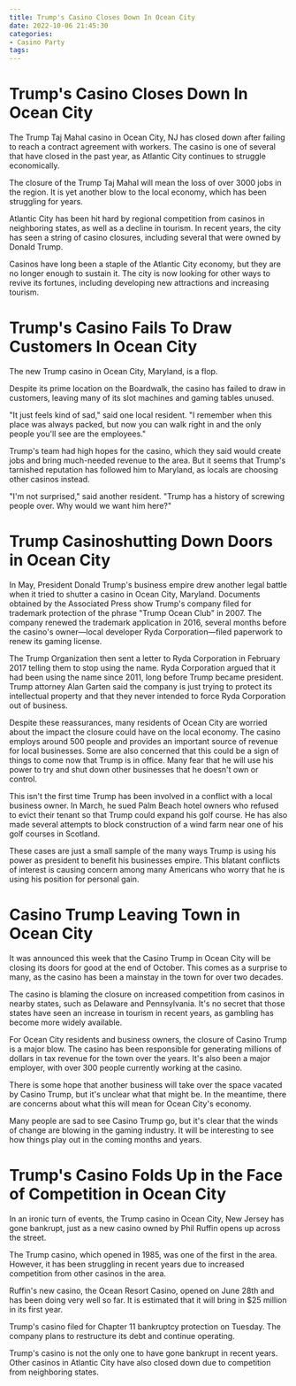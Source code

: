 ```yaml
---
title: Trump's Casino Closes Down In Ocean City 
date: 2022-10-06 21:45:30
categories:
- Casino Party
tags:
---
```



#  Trump's Casino Closes Down In Ocean City 

The Trump Taj Mahal casino in Ocean City, NJ has closed down after failing to reach a contract agreement with workers. The casino is one of several that have closed in the past year, as Atlantic City continues to struggle economically.

The closure of the Trump Taj Mahal will mean the loss of over 3000 jobs in the region. It is yet another blow to the local economy, which has been struggling for years.

Atlantic City has been hit hard by regional competition from casinos in neighboring states, as well as a decline in tourism. In recent years, the city has seen a string of casino closures, including several that were owned by Donald Trump.

Casinos have long been a staple of the Atlantic City economy, but they are no longer enough to sustain it. The city is now looking for other ways to revive its fortunes, including developing new attractions and increasing tourism.

#  Trump's Casino Fails To Draw Customers In Ocean City 

The new Trump casino in Ocean City, Maryland, is a flop.

Despite its prime location on the Boardwalk, the casino has failed to draw in customers, leaving many of its slot machines and gaming tables unused.

"It just feels kind of sad," said one local resident. "I remember when this place was always packed, but now you can walk right in and the only people you'll see are the employees."

Trump's team had high hopes for the casino, which they said would create jobs and bring much-needed revenue to the area. But it seems that Trump's tarnished reputation has followed him to Maryland, as locals are choosing other casinos instead.

"I'm not surprised," said another resident. "Trump has a history of screwing people over. Why would we want him here?"

#  Trump Casinoshutting Down Doors in Ocean City 

In May, President Donald Trump's business empire drew another legal battle when it tried to shutter a casino in Ocean City, Maryland. Documents obtained by the Associated Press show Trump's company filed for trademark protection of the phrase "Trump Ocean Club" in 2007. The company renewed the trademark application in 2016, several months before the casino's owner—local developer Ryda Corporation—filed paperwork to renew its gaming license.

The Trump Organization then sent a letter to Ryda Corporation in February 2017 telling them to stop using the name. Ryda Corporation argued that it had been using the name since 2011, long before Trump became president. Trump attorney Alan Garten said the company is just trying to protect its intellectual property and that they never intended to force Ryda Corporation out of business.

Despite these reassurances, many residents of Ocean City are worried about the impact the closure could have on the local economy. The casino employs around 500 people and provides an important source of revenue for local businesses. Some are also concerned that this could be a sign of things to come now that Trump is in office. Many fear that he will use his power to try and shut down other businesses that he doesn't own or control.

This isn't the first time Trump has been involved in a conflict with a local business owner. In March, he sued Palm Beach hotel owners who refused to evict their tenant so that Trump could expand his golf course. He has also made several attempts to block construction of a wind farm near one of his golf courses in Scotland.

These cases are just a small sample of the many ways Trump is using his power as president to benefit his businesses empire. This blatant conflicts of interest is causing concern among many Americans who worry that he is using his position for personal gain.

#  Casino Trump Leaving Town in Ocean City 

It was announced this week that the Casino Trump in Ocean City will be closing its doors for good at the end of October. This comes as a surprise to many, as the casino has been a mainstay in the town for over two decades.

The casino is blaming the closure on increased competition from casinos in nearby states, such as Delaware and Pennsylvania. It's no secret that those states have seen an increase in tourism in recent years, as gambling has become more widely available.

For Ocean City residents and business owners, the closure of Casino Trump is a major blow. The casino has been responsible for generating millions of dollars in tax revenue for the town over the years. It's also been a major employer, with over 300 people currently working at the casino.

There is some hope that another business will take over the space vacated by Casino Trump, but it's unclear what that might be. In the meantime, there are concerns about what this will mean for Ocean City's economy.

Many people are sad to see Casino Trump go, but it's clear that the winds of change are blowing in the gaming industry. It will be interesting to see how things play out in the coming months and years.

#  Trump's Casino Folds Up in the Face of Competition in Ocean City

In an ironic turn of events, the Trump casino in Ocean City, New Jersey has gone bankrupt, just as a new casino owned by Phil Ruffin opens up across the street.

The Trump casino, which opened in 1985, was one of the first in the area. However, it has been struggling in recent years due to increased competition from other casinos in the area.

Ruffin's new casino, the Ocean Resort Casino, opened on June 28th and has been doing very well so far. It is estimated that it will bring in $25 million in its first year.

Trump's casino filed for Chapter 11 bankruptcy protection on Tuesday. The company plans to restructure its debt and continue operating.

Trump's casino is not the only one to have gone bankrupt in recent years. Other casinos in Atlantic City have also closed down due to competition from neighboring states.